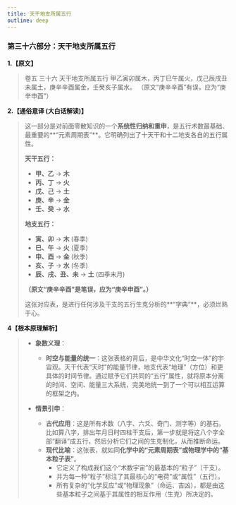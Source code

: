 ```yaml
---
title: 天干地支所属五行
outline: deep
---
```

  
### **第三十六部分：天干地支所属五行**

**1.【原文】**
> 卷五 三十六 天干地支所属五行
> 甲乙寅卯属木，丙丁巳午属火，戊己辰戌丑未属土，庚辛辛酉属金，壬癸亥子属水。
> （原文“庚辛辛酉”有误，应为“庚辛申酉”）

**2.【通俗意译 (大白话解读)】**
> 这一部分是对前面零散知识的一个**系统性归纳和重申**，是五行术数最基础、最重要的**“元素周期表”**。它明确列出了十天干和十二地支各自的五行属性。
> 
> **天干五行：**
> *   **甲、乙** -> **木**
> *   **丙、丁** -> **火**
> *   **戊、己** -> **土**
> *   **庚、辛** -> **金**
> *   **壬、癸** -> **水**
> 
> **地支五行：**
> *   **寅、卯** -> **木** (春季)
> *   **巳、午** -> **火** (夏季)
> *   **申、酉** -> **金** (秋季)
> *   **亥、子** -> **水** (冬季)
> *   **辰、戌、丑、未** -> **土** (四季末月)
> 
> **（原文“庚辛辛酉”是笔误，应为“庚辛申酉”。）**
> 
> 这张对应表，是进行任何涉及干支的五行生克分析的**“字典”**，必须烂熟于心。

**4【根本原理解析】**
> *   **象数义理**：
>     *   **时空与能量的统一**：这张表格的背后，是中华文化“时空一体”的宇宙观。天干代表“天时”的能量节律，地支代表“地理”（方位）和更具体的时间节律。通过赋予它们共同的“五行”属性，就将原本分离的时间、空间、能量三大系统，完美地统一到了一个可以相互运算的框架之内。
> 
> *   **情景引申**：
>     *   **古代应用**：这是所有术数（八字、六爻、奇门、测字等）的基石。比如算八字，排出年月日时四柱干支后，第一步就是将这八个字全部“翻译”成五行，然后分析它们之间的生克制化，从而推断命运。
>     *   **现代比喻**：这张表，就如同**化学中的“元素周期表”**或**物理学中的“基本粒子表”**。
>         *   它定义了构成我们这个“术数宇宙”的最基本的“粒子”（干支）。
>         *   并为每一种“粒子”标注了其最核心的“电荷”或“属性”（五行）。
>         *   所有复杂的“化学反应”或“物理现象”（命运、吉凶），都是由这些基本粒子之间基于其属性的相互作用（生克）所决定的。
